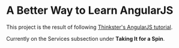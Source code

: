 # A Better Way to Learn AngularJS

This project is the result of following [Thinkster's AngularJS tutorial](https://thinkster.io/a-better-way-to-learn-angularjs).

Currently on the Services subsection under **Taking It for a Spin**.